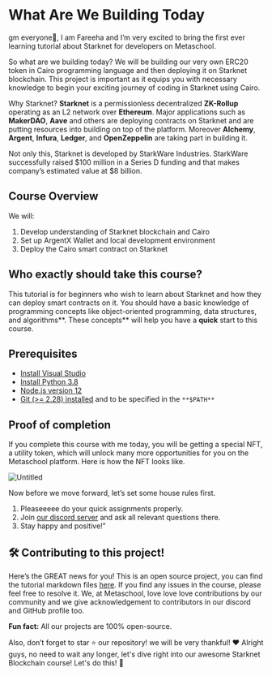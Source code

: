 # What Are We Building Today

gm everyone🌈, I am Fareeha and I’m very excited to bring the first ever learning tutorial about Starknet for developers on Metaschool.

So what are we building today? We will be building our very own  ERC20 token in Cairo programming language and then deploying it on Starknet blockchain. This project is important as it equips you with necessary knowledge to begin your exciting journey of coding in Starknet using Cairo.

Why Starknet? **Starknet** is a permissionless decentralized **ZK-Rollup** operating as an L2 network over **Ethereum**. Major applications such as **MakerDAO**, **Aave** and others are deploying contracts on Starknet and are putting resources into building on top of the platform. Moreover **Alchemy**, **Argent**, **Infura**, **Ledger**, and **OpenZeppelin** are taking part in building it.

Not only this, Starknet is developed by StarkWare Industries. StarkWare successfully raised $100 million in a Series D funding and that makes company’s estimated value at $8 billion. 

## Course Overview

We will:

1. Develop understanding of Starknet blockchain and Cairo
2. Set up ArgentX Wallet and local development environment
3. Deploy the Cairo smart contract on Starknet

## W****ho exactly should take this course?****

This tutorial is for beginners who wish to learn about Starknet and how they can deploy smart contracts on it. You should have a basic knowledge of programming concepts like object-oriented programming, data structures, and algorithms**. These concepts** will help you have a **quick** start to this course. 

## Prerequisites

- [Install Visual Studio](https://code.visualstudio.com/download)
- [Install Python 3.8](https://www.python.org/downloads/)
- [Node.js version 12](https://nodejs.org/en/download)
- [Git (>= 2.28) installed](https://git-scm.com/downloads) and to be specified in the `**$PATH**`

## Proof of completion

If you complete this course with me today, you will be getting a special NFT, a utility token, which will unlock many more opportunities for you on the Metaschool platform. Here is how the NFT looks like.

![Untitled](What%20Are%20We%20Building%20Today%200b0c0e3a8ae74e5f9824a1d29d604457/Untitled.gif)

Now before we move forward, let’s set some house rules first.
1. Pleaseeeee do your quick assignments properly. 
2. Join [our discord server](https://discord.gg/vbVMUwXWgc) and ask all relevant questions there.
3. Stay happy and positive!”

## ****🛠 Contributing to this project!****

Here’s the GREAT news for you! This is an open source project, you can find the tutorial markdown files [here](https://github.com/0xmetaschool/Learning-Projects). If you find any issues in the course, please feel free to resolve it.
We, at Metaschool, love love love contributions by our community and we give acknowledgement to contributors in our discord and GitHub profile too.

**Fun fact:** All our projects are 100% open-source.

Also, don’t forget to star ⭐️ our repository! we will be very thankful! ♥️
Alright guys, no need to wait any longer, let's dive right into our awesome Starknet Blockchain course! Let's do this! 🙌